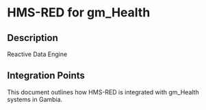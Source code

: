 # HMS-RED for gm_Health

## Description

Reactive Data Engine

## Integration Points

This document outlines how HMS-RED is integrated with gm_Health systems in Gambia.
